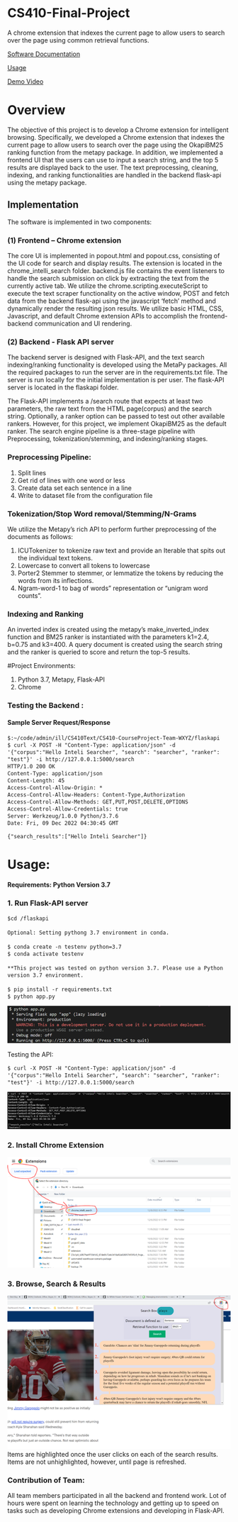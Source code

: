 # CS410-Final-Project 
A chrome extension that indexes the current page to allow users to search over the page using common retrieval functions.

[Software Documentation](#implementation)

[Usage](#usage)

[Demo Video](https://www.youtube.com/watch?v=agyJ-4IclAc "Demo Video")

# Overview

The objective of this project is to develop a Chrome extension for intelligent browsing. Specifically, we developed a Chrome extension that indexes the current page to allow users to search over the page using the OkapiBM25 ranking function from the metapy package. In addition, we implemented a frontend UI that the users can use to input a search string, and the top 5 results are displayed back to the user.
The text preprocessing, cleaning, indexing, and ranking functionalities are handled in the backend flask-api using the metapy package.

## Implementation
The software is implemented in two components:

### (1) Frontend – Chrome extension

The core UI is implemented in popout.html and popout.css, consisting of the UI code for search and display results. The extension is located in the chrome_intelli_search folder.
backend.js file contains the event listeners to handle the search submission on click by extracting the text from the currently active tab. We utilize the chrome.scripting.executeScript to execute the text scraper functionality on the active window, POST and fetch data from the backend flask-api using the javascript ‘fetch’ method and dynamically render the resulting json results. We utilize basic HTML, CSS, Javascript, and default Chrome extension APIs to accomplish the frontend-backend communication and UI rendering.

### (2) Backend - Flask API server

The backend server is designed with Flask-API, and the text search indexing/ranking functionality is developed using the MetaPy packages. All the required packages to run the server are in the requirements.txt file. The server is run locally for the initial implementation is per user. The flask-API server is located in the flaskapi folder.

The Flask-API implements a /search route that expects at least two parameters, the raw text from the HTML page(corpus) and the search string. Optionally, a ranker option can be passed to test out other available rankers. However, for this project, we implement OkapiBM25 as the default ranker. 
The search engine pipeline is a three-stage pipeline with Preprocessing, tokenization/stemming, and indexing/ranking stages.

### Preprocessing Pipeline:
1. Split lines
2. Get rid of lines with one word or less
3.  Create data set each sentence in a line
4. Write to dataset file from the configuration file

### Tokenization/Stop Word removal/Stemming/N-Grams
We utilize the Metapy’s rich API to perform further preprocessing of the documents as follows:
1. ICUTokenizer  to tokenize raw text and provide an Iterable that spits out the individual text tokens.
2. Lowercase to convert all tokens to lowercase
3.  Porter2 Stemmer to  stemmer, or lemmatize the tokens by reducing the words from its inflections.
4. Ngram-word-1 to  bag of words” representation or “unigram word counts”.

### Indexing and Ranking

An inverted index is created using the metapy’s make_inverted_index function  and BM25 ranker is instantiated with the parameters k1=2.4, b=0.75 and k3=400.  A query document is created using the search string and the ranker is queried to score  and return the top-5 results.

#Project Environments:
1.	Python 3.7, Metapy, Flask-API
2.	Chrome


### Testing the Backend :
#### Sample Server Request/Response
```
$:~/code/admin/ill/CS410Text/CS410-CourseProject-Team-WXYZ/flaskapi
$ curl -X POST -H "Content-Type: application/json" -d '{"corpus":"Hello Inteli Searcher", "search": "searcher", "ranker": "test"}' -i http://127.0.0.1:5000/search
HTTP/1.0 200 OK
Content-Type: application/json
Content-Length: 45
Access-Control-Allow-Origin: *
Access-Control-Allow-Headers: Content-Type,Authorization
Access-Control-Allow-Methods: GET,PUT,POST,DELETE,OPTIONS
Access-Control-Allow-Credentials: true
Server: Werkzeug/1.0.0 Python/3.7.6
Date: Fri, 09 Dec 2022 04:30:45 GMT
```

```
{"search_results":["Hello Inteli Searcher"]}
```

# Usage:
#### Requirements: Python Version 3.7	

### 1.	Run Flask-API server
```
$cd /flaskapi

Optional: Setting pythong 3.7 environment in conda.

$ conda create -n testenv python=3.7
$ conda activate testenv

**This project was tested on python version 3.7. Please use a Python version 3.7 environment.

$ pip install -r requirements.txt
$ python app.py
``` 

![Server](./images/app_server.png "")

Testing the API:

```
$ curl -X POST -H "Content-Type: application/json" -d '{"corpus":"Hello Inteli Searcher", "search": "searcher", "ranker": "test"}' -i http://127.0.0.1:5000/search
 ```
![API Image](./images/api_test.png "")


### 2.	Install Chrome Extension

 
![Chrome](./images/install_extension.png "")


### 3.	Browse, Search & Results
 

![Browse](./images/browse.png "")
Items are highlighted once the user clicks on each of the search results. Items are not unhighlighted, however, until page is refreshed. 


### Contribution of Team:

All team members participated in all the  backend and frontend work. Lot of hours were spent on learning the technology and getting up to speed on tasks such as developing Chrome extensions and developing in Flask-API.

